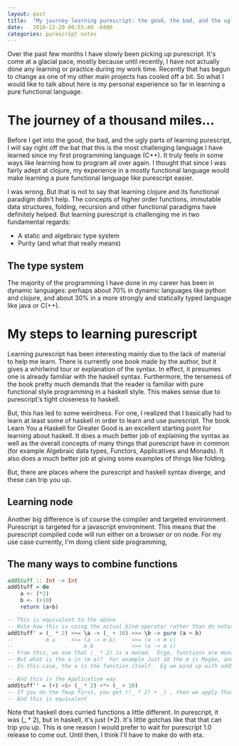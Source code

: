 ```yaml
---
layout: post
title:  "My journey learning purescript: the good, the bad, and the ugly"
date:   2016-12-20 00:55:40 -0400
categories: purescript notes
---
```

Over the past few months I have slowly been picking up purescript.  It's come at a glacial pace, mostly because until
recently, I have not actually done any learning or practice during my work time.  Recently that has begun to change as
one of my other main projects has cooled off a bit.  So what I would like to talk about here is my personal experience
so far in learning a pure functional language.

# The journey of a thousand miles...

Before I get into the good, the bad, and the ugly parts of learning purescript, I will say right off the bat that this
is the most challenging language I have learned since my first programming language (C++).  It truly feels in some ways
like learning how to program all over again.  I thought that since I was fairly adept at clojure, my experience in a
mostly functional language would make learning a pure functional language like purescript easier.

I was wrong.  But that is not to say that learning clojure and its functional paradigm didn't help.  The concepts of
higher order functions, immutable data structures, folding, recursion and other functional paradigms have definitely
helped.  But learning purescript is challenging me in two fundamental regards:

- A static and algebraic type system
- Purity (and what that really means)

## The type system

The majority of the programming I have done in my career has been in dynamic languages: perhaps about 70% in dynamic
languages like python and clojure, and about 30% in a more strongly and statically typed language like java or C(++).

# My steps to learning purescript

Learning purescript has been interesting mainly due to the lack of material to help me learn.  There is currently one
book made by the author, but it gives a whirlwind tour or explanation of the syntax.  In effect, it presumes one is
already familiar with the haskell syntax.  Furthermore, the terseness of the book pretty much demands that the reader
is familiar with pure functional style programming in a haskell style.  This makes sense due to purescript's tight
closeness to haskell.

But, this has led to some weirdness.  For one, I realized that I basically had to learn at least some of haskell in
order to learn and use purescript.  The book Learn You a Haskell for Greater Good is an excellent starting point for
learning about haskell.  It does a much better job of explaining the syntax as well as the overall concepts of many
things that purescript have in common (for example Algebraic data types, Functors, Applicatives and Monads).  It also
does a much better job at giving some examples of things like folding.

But, there are places where the purescript and haskell syntax diverge, and these can trip you up.

## Learning node

Another big difference is of course the compiler and targeted environment.  Purescript is targeted for a javascript
environment.  This means that the purescript compiled code will run either on a browser or on node.  For my use case
currently, I'm doing client side programming,

## The many ways to combine functions

```haskell
addStuff :: Int -> Int
addStuff = do
    a <- (*2)
    b <- (+10)
    return (a+b)

-- This is equivalent to the above
-- Note how this is using the actual bind operator rather than do notation
addStuff' = (_ * 2) >>= \a -> (_ + 10) >>= \b -> pure (a + b)
--          m a     >>= (a -> m b)     >>= (a -> m c)
--                      m b            >>= (a -> m c)
-- From this, we see that (_ * 2) is a monad.  Ergo, functions are monads
-- But what is the a in (m a)?  For example Just 10 the m is Maybe, and the a is 10
-- In this case, the a is the function itself.  Eg we wind up with addStuff' x = (x * 2) + (x + 10)

-- And this is the Applicative way
addStuff'' = (+) <$> (_ * 2) <*> (_ + 10)
-- If you do the fmap first, you get ((_ * 2) + _) , then we apply that, we get ((_ * 2) + (_ + 10))
-- And this is equivalent
```

Note that haskell does curried functions a little different.  In purescript, it was (_ * 2), but in haskell, it's just (*2).  It's 
little gotchas like that that can trip you up.  This is one reason I would prefer to wait for purescript 1.0 release to come out.
Until then, I think I'll have to make do with eta.